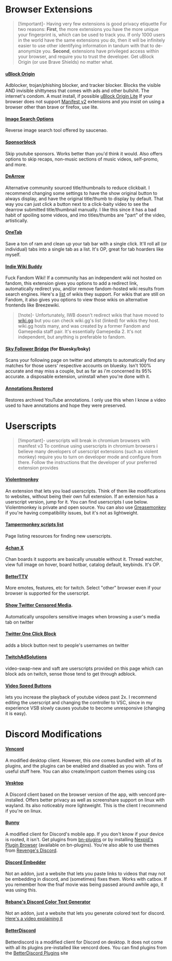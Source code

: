 # Browser Extensions
>[!important]- Having very few extensions is good privacy etiquette
>For two reasons: **First**, the more extensions you have the more unique your fingerprint is, which can be used to track you. If only 1000 users in the world have the same extensions you do, then it will be infinitely easier to use other identifying information in tandum with that to de-anonymize you. **Second**, extensions have privileged access within your browser, and require you to trust the developer. Get uBlock Origin (or use Brave Shields) no matter what.
#### [uBlock Origin](https://ublockorigin.com/)
Adblocker, trojan/phishing blocker, and tracker blocker. Blocks the visible AND invisible shittyness that comes with ads and other bullshit. The internet's condom. A must install, if possible
[uBlock Origin Lite](https://chromewebstore.google.com/detail/ublock-origin-lite/ddkjiahejlhfcafbddmgiahcphecmpfh) If your browser does not support [Manifest v2](https://www.youtube.com/watch?v=18VM1xZQdXc) extensions and you insist on using a browser other than brave or firefox, use lite.
#### [Image Search Options](https://saucenao.com/tools/)
Reverse image search tool offered by saucenao.
#### [Sponsorblock](https://sponsor.ajay.app/)
Skip youtube sponsors. Works better than you'd think it would. Also offers options to skip recaps, non-music sections of music videos, self-promo, and more.
#### [DeArrow](https://dearrow.ajay.app/)
Alternative community sourced title/thumbnails to reduce clickbait. I recommend changing some settings to have the show original button to always display, and have the original title/thumb to display by default. That way you can just click a button next to a click-baity video to see the dearrow submitted title/thumbnail manually. I like this since it has a bad habit of spoiling some videos, and imo titles/thumbs are "part" of the video, artistically.
#### [OneTab](https://www.one-tab.com/) 
Save a ton of ram and clean up your tab bar with a single click. It'll roll all (or individual) tabs into a single tab as a list. It's OP, great for tab hoarders like myself.
#### [Indie Wiki Buddy](https://getindie.wiki/) 
Fuck Fandom Wiki! If a community has an independent wiki not hosted on fandom, this extension gives you options to add a redirect link, automatically redirect you, and/or remove fandom-hosted wiki results from search engines. Here's a [list](https://getindie.wiki/listings/) of wikis they support. For wikis that are still on Fandom, it also gives you options to view those wikis on alternative frontends like Breezewiki.
>[!note]- Unfortunately, IWB doesn't redirect wikis that have moved to [wiki.gg](https://wiki.gg/wikis/)
>but you can check wiki.gg's list (linked) for wikis they host. wiki.gg hosts many, and was created by a former Fandom and Gamepedia staff pair. It's essentially Gamepedia 2. It's not independent, but anything is preferable to fandom.
#### [Sky Follower Bridge](https://github.com/kawamataryo/sky-follower-bridge) (for Bluesky/bsky)
Scans your following page on twitter and attempts to automatically find any matches for those users' respective accounts on bluesky. Isn't 100% accurate and may miss a couple, but as far as i'm concerned its 95% accurate. a disposable extension, uninstall when you're done with it.
#### [Annotations Restored](https://github.com/isaackd/AnnotationsRestored)
Restores archived YouTube annotations. I only use this when I know a video used to have annotations and hope they were preserved.

# Userscripts
>[!important]- userscripts will break in chromium browsers with manifest v3
> To continue using userscripts in chromium browsers i believe many developers of userscript extensions (such as violent monkey) require you to turn on developer mode and configure from there. Follow the instructions that the developer of your preferred extension provides
#### [Violentmonkey](https://violentmonkey.github.io/) 
An extension that lets you load userscripts. Think of them like modifications to websites, without being their own full extension. If an extension has a userscript version, jump for it. You can find userscripts I use below. Violentmonkey is private and open source. You can also use [Greasemonkey](https://www.greasespot.net/) if you're having compatibility issues, but it's not as lightweight.
#### [Tampermonkey scripts list](https://www.tampermonkey.net/scripts.php)
Page listing resources for finding new userscripts.
#### [4chan X](https://www.4chan-x.net/) 
Chan boards it supports are basically unusable without it. Thread watcher, view full image on hover, board hotbar, catalog default, keybinds. It's OP.
#### [BetterTTV](https://betterttv.com/) 
More emotes, features, etc for twitch. Select "other" browser even if your browser is supported for the userscript.
#### [Show Twitter Censored Media](https://greasyfork.org/en/scripts/491744-show-twitter-censored-media). 
Automatically unspoilers sensitive images when browsing a user's media tab on twitter
#### [Twitter One Click Block](https://greasyfork.org/en/scripts/482477-one-click-copy-link-button-for-twitter-x) 
adds a block button next to people's usernames on twitter
#### [TwitchAdSolutions](https://github.com/pixeltris/TwitchAdSolutions?tab=readme-ov-file) 
video-swap-new and vaft are userscripts provided on this page which can block ads on twitch, sense those tend to get through adblock.
#### [Video Speed Buttons](https://greasyfork.org/en/scripts/30506-video-speed-buttons) 
lets you increase the playback of youtube videos past 2x. I recommend editing the userscript and changing the controller to VSC, since in my experience VSB slowly causes youtube to become unresponsive (changing it is easy).
# Discord Modifications
#### [Vencord](https://vencord.dev/) 
A modified desktop client. However, this one comes bundled with all of its plugins, and the plugins can be enabled and disabled as you wish. Tons of useful stuff here. You can also create/import custom themes using css
#### [Vesktop](https://github.com/Vencord/Vesktop)
A Discord client based on the browser version of the app, with vencord pre-installed. Offers better privacy as well as screenshare support on linux with wayland. Its also noticeably more lightweight. This is the client I recommend if you're on linux.
#### [Bunny](https://github.com/pyoncord/Bunny)
A modified client for Discord's mobile app. If you don't know if your device is rooted, it isn't. Get plugins from [bn-plugins](https://bn-plugins.github.io/vd-web/) or by installing [Nexpid's Plugin Browser](https://bn-plugins.github.io/vd-proxy/vendetta.nexpid.xyz/plugin-browser/) (available on bn-plugins). You're also able to use themes from [Revenge's Discord](https://discord.com/invite/ddcQf3s2Uq).
#### [Discord Embedder](https://discord.nfp.is/) 
Not an addon, just a website that lets you paste links to videos that may not be embedding in discord, and (sometimes) fixes them. Works with catbox. If you remember how the fnaf movie was being passed around awhile ago, it was using this.
#### [Rebane's Discord Color Text Generator](https://rebane2001.com/discord-colored-text-generator/) 
Not an addon, just a website that lets you generate colored text for discord. [Here's a video explaining it](https://www.youtube.com/watch?v=VtdOJCEIpvQ)
#### [BetterDiscord](https://betterdiscord.app/) 
Betterdiscord is a modified client for Discord on desktop. It does not come with all its plugins pre-installed like vencord does. You can find plugins from the [BetterDiscord Plugins](https://betterdiscord.app/plugins) site